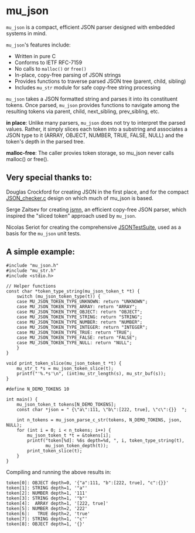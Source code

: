 # mu_json
`mu_json` is a compact, efficient JSON parser designed with embedded systems
in mind.

`mu_json`'s features include:
* Written in pure C
* Conforms to IETF RFC-7159
* No calls to `malloc()` or `free()`
* In-place, copy-free parsing of JSON strings
* Provides functions to traverse parsed JSON tree (parent, child, sibling)
* Includes `mu_str` module for safe copy-free string processing

`mu_json` takes a JSON formatted string and parses it into its constituent 
tokens.  Once parsed, `mu_json` provides functions to navigate among the
resulting tokens via parent, child, next_sibling, prev_sibling, etc.

**in place**: Unlike many parsers, `mu_json` does not try to interpret the 
parsed values.  Rather, it simply slices each token into a substring and 
associates a JSON type to it (ARRAY, OBJECT, NUMBER, TRUE, FALSE, NULL) and the 
token's depth in the parsed tree.

**malloc-free**: The caller provies token storage, so mu_json never calls 
malloc() or free().

## Very special thanks to:

Douglas Crockford for creating JSON in the first place, and for the compact
[JSON_checker.c](https://github.com/douglascrockford/JSON-c) design on which 
much of mu_json is based.

Serge Zaitsev for creating [jsmn](https://github.com/zserge/jsmn), an efficient
copy-free JSON parser, which inspired the "sliced token" approach used by 
`mu_json`.

Nicolas Seriot for creating the comprehensive 
[JSONTestSuite](https://github.com/nst/JSONTestSuite), used as a basis for the
`mu_json` unit tests.

## A simple example:

```
#include "mu_json.h"
#include "mu_str.h"
#include <stdio.h>

// Helper functions
const char *token_type_string(mu_json_token_t *t) {
    switch (mu_json_token_type(t)) {
    case MU_JSON_TOKEN_TYPE_UNKNOWN: return "UNKNOWN";
    case MU_JSON_TOKEN_TYPE_ARRAY: return "ARRAY";
    case MU_JSON_TOKEN_TYPE_OBJECT: return "OBJECT";
    case MU_JSON_TOKEN_TYPE_STRING: return "STRING";
    case MU_JSON_TOKEN_TYPE_NUMBER: return "NUMBER";
    case MU_JSON_TOKEN_TYPE_INTEGER: return "INTEGER";
    case MU_JSON_TOKEN_TYPE_TRUE: return "TRUE";
    case MU_JSON_TOKEN_TYPE_FALSE: return "FALSE";
    case MU_JSON_TOKEN_TYPE_NULL: return "NULL";
    }
}

void print_token_slice(mu_json_token_t *t) {
    mu_str_t *s = mu_json_token_slice(t);
    printf("'%.*s'\n", (int)mu_str_length(s), mu_str_buf(s));
}

#define N_DEMO_TOKENS 10

int main() {
    mu_json_token_t tokens[N_DEMO_TOKENS];
    const char *json = " {\"a\":111, \"b\":[222, true], \"c\":{}}  ";

    int n_tokens = mu_json_parse_c_str(tokens, N_DEMO_TOKENS, json, NULL);
    for (int i = 0; i < n_tokens; i++) {
        mu_json_token_t *t = &tokens[i];
        printf("token[%d]: %6s depth=%d, ", i, token_type_string(t),
               mu_json_token_depth(t));
        print_token_slice(t);
    }
}
```
Compiling and running the above results in:
```
token[0]: OBJECT depth=0, '{"a":111, "b":[222, true], "c":{}}'
token[1]: STRING depth=1, '"a"'
token[2]: NUMBER depth=1, '111'
token[3]: STRING depth=1, '"b"'
token[4]:  ARRAY depth=1, '[222, true]'
token[5]: NUMBER depth=2, '222'
token[6]:   TRUE depth=2, 'true'
token[7]: STRING depth=1, '"c"'
token[8]: OBJECT depth=1, '{}'
```